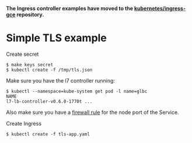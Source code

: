 **The Ingress controller examples have moved to the
[kubernetes/ingress-gce](https://github.com/kubernetes/ingress-gce) repository.**

# Simple TLS example

Create secret
```console
$ make keys secret
$ kubectl create -f /tmp/tls.json
```

Make sure you have the l7 controller running:
```console
$ kubectl --namespace=kube-system get pod -l name=glbc
NAME
l7-lb-controller-v0.6.0-1770t ...
```
Also make sure you have a [firewall rule](https://github.com/kubernetes/contrib/blob/master/ingress/controllers/gce/BETA_LIMITATIONS.md#creating-the-fir-glbc-health-checks) for the node port of the Service.

Create Ingress
```console
$ kubectl create -f tls-app.yaml
```
